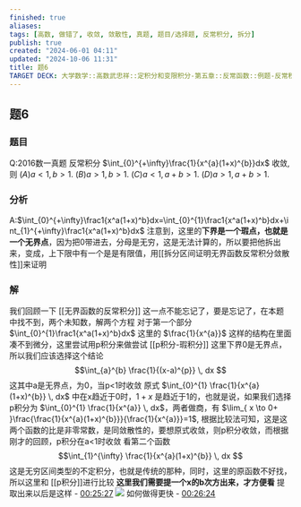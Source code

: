 ```yaml
---
finished: true
aliases: 
tags: [高数, 做错了, 收敛, 敛散性, 真题, 题目/选择题, 反常积分, 拆分]
publish: true
created: "2024-06-01 04:11"
updated: "2024-10-06 11:31"
title: 题6
TARGET DECK: 大学数学::高数武忠祥::定积分和变限积分-第五章::反常函数::例题-反常积分::题6
---
```

## 题6
### 题目
Q:2016数一真题 反常积分 $\int_{0}^{+\infty}\frac{1}{x^{a}(1+x)^{b}}dx$ 收敛,则 
$(A)a<1,b>1.$ 
$(B)a>1,b>1.$ 
$(C)a<1,a+b>1.$ 
$(D)a>1,a+b>1.$
### 分析
A:$\int_{0}^{+\infty}\frac1{x^a(1+x)^b}dx=\int_{0}^{1}\frac1{x^a(1+x)^b}dx+\int_{1}^{+\infty}\frac1{x^a(1+x)^b}dx$
注意到，这里的**下界是一个瑕点，也就是一个无界点**，因为把0带进去，分母是无穷，这是无法计算的，所以要把他拆出来，变成，上下限中有一个是是有限值，用[[拆分区间证明无界函数反常积分敛散性]]来证明
### 解
我们回顾一下
[[无界函数的反常积分]]
这一点不能忘记了，要是忘记了，在本题中找不到，两个未知数，解两个方程 
对于第一个部分 $\int_{0}^{1}\frac1{x^a(1+x)^b}dx$ 这里的 $\frac{1}{x^{a}}$ 这样的结构在里面凑不到微分，这里尝试用p积分来做尝试
[[p积分-瑕积分]]
这里下界0是无界点，所以我们应该选择这个结论 $$\int_{a}^{b} \frac{1}{(x-a)^{p}} \, dx $$这其中a是无界点，为0，当p<1时收敛
原式 $\int_{0}^{1} \frac{1}{x^{a}(1+x)^{b}} \, dx$ 中在x趋近于0时，$1+x$ 是趋近于1的，也就是说，如果我们选择p积分为 $\int_{0}^{1} \frac{1}{x^{a}} \, dx$，两者做商，有 $\lim_{ x \to 0+ }\frac{\frac{1}{x^{a}(1+x)^{b}}}{\frac{1}{x^{a}}}=1$, 根据比较法可知，这是这两个函数的比是非零常数，是同敛散性的，要想原式收敛，则p积分收敛，而根据刚才的回顾，p积分在a<1时收敛
看第二个函数 $$\int_{1}^{\infty} \frac{1}{x^{a}(1+x)^{b}} \, dx $$这是无穷区间类型的不定积分，也就是传统的那种，同时，这里的原函数不好找，所以这里和 
[[p积分]]进行比较
**这里我们需要提一个x的b次方出来，才方便看**
提取出来以后是这样 - [00:25:27](https://www.youtube.com/watch?v=1khb57wJZVU&t=1527#t=25:27.15) 
![](https://img.hwenyi.live/202403191641162.webp)
如何做得更快 - [00:26:24](https://www.youtube.com/watch?v=1khb57wJZVU&t=1584#t=26:24.16) 
 